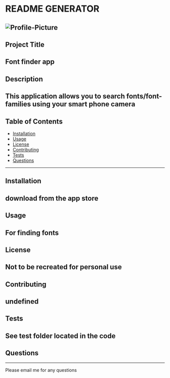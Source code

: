 
# README GENERATOR

![Profile-Picture](https://avatars1.githubusercontent.com/u/59778940?v=4)
-------------------------
## Project Title

Font finder app
-------------------------
## Description

This application allows you to search fonts/font-families using your smart phone camera
------------------------- 
## Table of Contents
* [Installation](#Installation)
* [Usage](#Usage)
* [License](#License)
* [Contributing](#Contributing)
* [Tests](#Tests)
* [Questions](#Questions)
---------------------------
## Installation

download from the app store
---------------------------
## Usage

For finding fonts 
---------------------------
## License

Not to be recreated for personal use
---------------------------
## Contributing

undefined
---------------------------
## Tests

See test folder located in the code
---------------------------
## Questions
---------------------------
Please email me for any questions
            
